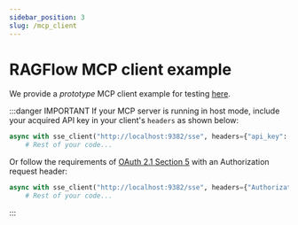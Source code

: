 ```yaml
---
sidebar_position: 3
slug: /mcp_client
---
```


# RAGFlow MCP client example

We provide a *prototype* MCP client example for testing [here](https://github.com/infiniflow/ragflow/blob/main/mcp/client/client.py).

:::danger IMPORTANT
If your MCP server is running in host mode, include your acquired API key in your client's `headers` as shown below:
```python
async with sse_client("http://localhost:9382/sse", headers={"api_key": "YOUR_KEY_HERE"}) as streams:
    # Rest of your code...
```

Or follow the requirements of [OAuth 2.1 Section 5](https://datatracker.ietf.org/doc/html/draft-ietf-oauth-v2-1-12#section-5) with an Authorization request header:
```python
async with sse_client("http://localhost:9382/sse", headers={"Authorization": "YOUR_KEY_HERE"}) as streams:
    # Rest of your code...
```
:::
